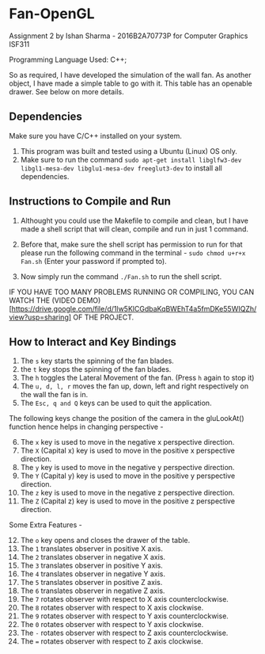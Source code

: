# Fan-OpenGL

Assignment 2 by Ishan Sharma - 2016B2A70773P for Computer Graphics ISF311

Programming Language Used: C++;

So as required, I have developed the simulation of the wall fan.
As another object, I have made a simple table to go with it. 
This table has an openable drawer. See below on more details.

## Dependencies

Make sure you have C/C++ installed on your system.

1. This program was built and tested using a Ubuntu (Linux) OS only. 
2. Make sure to run the command `sudo apt-get install libglfw3-dev libgl1-mesa-dev libglu1-mesa-dev freeglut3-dev` to install all dependencies.

## Instructions to Compile and Run

1. Althought you could use the Makefile to compile and clean, 
but I have made a shell script that will clean, compile and run in just 1 command. 

2. Before that, make sure the shell script has permission to 
run for that please run the following command in the terminal - `sudo chmod u+r+x Fan.sh`
(Enter your password if prompted to).

3. Now simply run the command `./Fan.sh` to run the shell script.

IF YOU HAVE TOO MANY PROBLEMS RUNNING OR COMPILING, 
YOU CAN WATCH THE (VIDEO DEMO)[https://drive.google.com/file/d/1lw5KlCGdbaKqBWEhT4a5fmDKe55WIQZh/view?usp=sharing] OF THE PROJECT. 

## How to Interact and Key Bindings

1. The `s` key starts the spinning of the fan blades.
2. the `t` key stops the spinning of the fan blades.
3. The `h` toggles the Lateral Movement of the fan. (Press `h` again to stop it)
4. The `u, d, l, r` moves the fan up, down, left and right respectively on the wall the fan is in.
5. The `Esc, q and Q` keys can be used to quit the application.

The following keys change the position of the camera in the gluLookAt() function hence helps in changing perspective - 

6. The `x` key is used to move in the negative x perspective direction.
7. The `X` (Capital x) key is used to move in the positive x perspective direction. 
8. The `y` key is used to move in the negative y perspective direction.
9. The `Y` (Capital y) key is used to move in the positive y perspective direction. 
10. The `z` key is used to move in the negative z perspective direction.
11. The `Z` (Capital z) key is used to move in the positive z perspective direction.

Some Extra Features -

12. The `o` key opens and closes the drawer of the table.
13. The `1` translates observer in positive X axis.
14. The `2` translates observer in negative X axis.
15. The `3` translates observer in positive Y axis.
16. The `4` translates observer in negative Y axis.
17. The `5` translates observer in positive Z axis.
18. The `6` translates observer in negative Z axis.
13. The `7` rotates observer with respect to X axis counterclockwise.
13. The `8` rotates observer with respect to X axis clockwise.
13. The `9` rotates observer with respect to Y axis counterclockwise.
13. The `0` rotates observer with respect to Y axis clockwise.
13. The `-` rotates observer with respect to Z axis counterclockwise.
13. The `=` rotates observer with respect to Z axis clockwise.
